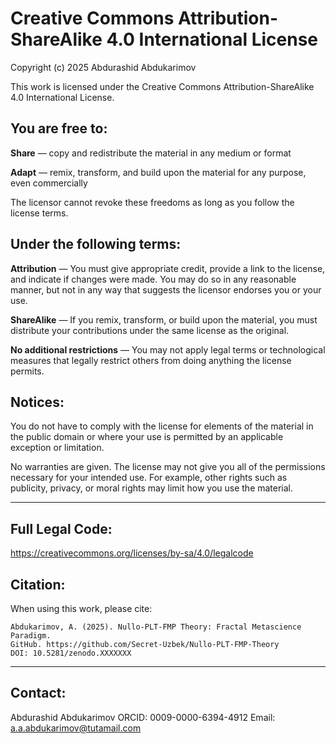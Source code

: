 # Creative Commons Attribution-ShareAlike 4.0 International License

Copyright (c) 2025 Abdurashid Abdukarimov

This work is licensed under the Creative Commons Attribution-ShareAlike 4.0 International License.

## You are free to:

**Share** — copy and redistribute the material in any medium or format

**Adapt** — remix, transform, and build upon the material for any purpose, even commercially

The licensor cannot revoke these freedoms as long as you follow the license terms.

## Under the following terms:

**Attribution** — You must give appropriate credit, provide a link to the license, and indicate if changes were made. You may do so in any reasonable manner, but not in any way that suggests the licensor endorses you or your use.

**ShareAlike** — If you remix, transform, or build upon the material, you must distribute your contributions under the same license as the original.

**No additional restrictions** — You may not apply legal terms or technological measures that legally restrict others from doing anything the license permits.

## Notices:

You do not have to comply with the license for elements of the material in the public domain or where your use is permitted by an applicable exception or limitation.

No warranties are given. The license may not give you all of the permissions necessary for your intended use. For example, other rights such as publicity, privacy, or moral rights may limit how you use the material.

---

## Full Legal Code:

https://creativecommons.org/licenses/by-sa/4.0/legalcode

## Citation:

When using this work, please cite:

```
Abdukarimov, A. (2025). Nullo-PLT-FMP Theory: Fractal Metascience Paradigm.
GitHub. https://github.com/Secret-Uzbek/Nullo-PLT-FMP-Theory
DOI: 10.5281/zenodo.XXXXXXX
```

---

## Contact:

Abdurashid Abdukarimov
ORCID: 0009-0000-6394-4912
Email: a.a.abdukarimov@tutamail.com
